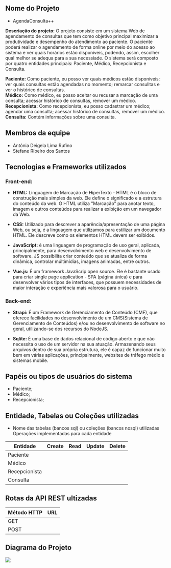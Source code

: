## Nome do Projeto

- AgendaConsulta++  

**Descriação do projeto:** O projeto consiste em um sistema Web de agendamento de consultas que tem como objetivo principal maximizar a produtividade e desempenho do atendimento ao paciente. O paciente poderá realizar o agendamento de forma online por meio do acesso ao sistema e ver quais horários estão disponíveis, podendo, assim, escolher qual melhor se adequa para a sua necessiade. O sistema será composto por quatro entidades principais: Paciente, Médico, Recepcionista e Consulta.  

  **Paciente:** Como paciente, eu posso ver quais médicos estão disponíveis; ver quais consultas estão agendadas no momento; remarcar consulltas e ver o histórico de consultas.   
  **Médico:** Como médico, eu posso aceitar ou recusar a marcação de uma consulta; acessar histórico de consultas, remover um médico.   
  **Recepcionista:** Como recepcionista, eu posso cadastrar um médico; agendar uma consulta; acessar histórico de consultas, remover um médico.   
  **Consulta:** Contém informações sobre uma consulta.

## Membros da equipe
- Antônia Deigela Lima Rufino
- Stefane Ribeiro dos Santos

## Tecnologias e Frameworks utilizados
### **Front-end:**  
   - **HTML:** Linguagem de Marcação de HiperTexto - HTML é o bloco de construção mais simples da web. Ele define o significado e a estrutura do conteúdo da web. O HTML utiliza "Marcação" para anotar texto, imagem e outros conteúdos para realizar a exibição em um navegador da Web.   
  
   - **CSS:** Utilizado para descrever a aparência/apresentação de uma página Web, ou seja, é a linguagem que utilizamos para estilizar um documento HTML. Ele descreve como os elementos HTML devem ser exibidos.
  
   - **JavaScript:** é uma linguagem de programação de uso geral, aplicada, principalmente, para desenvolvimento web e desenvolvimento de software. JS possibilita criar conteúdo que se atualiza de forma dinâmica, controlar múltimídias, imagens animadas, entre outros. 
     
   - **Vue.js:** É um framework JavaScrip open source. Ele é bastante usado para criar single page application - SPA (página única) e para desenvolver vários tipos de interfaces, que possuem necessidades de maior interação e experiência mais valorosa para o usuário.  
   
### **Back-end:**  
   - **Strapi:** É um Framework de Gerenciamento de Conteúdo (CMF), que oferece facilidades no desenvolvimento de um CMS(Sistema de Gerenciamento de Conteúdos) e/ou no desenvolvimento de software no geral, utilizando-se dos recursos do NodeJS.    
 
   - **Sqlite:** É uma base de dados relacional de código aberto e que não necessita o uso de um servidor na sua atuação. Armazenando seus arquivos dentro de sua própria estrutura, ele é capaz de funcionar muito bem em várias aplicações, principalmente, websites de tráfego médio e sistemas mobile.
      
## Papéis ou tipos de usuários do sistema   
- Paciente;
- Médico;
- Recepcionista;  

## Entidade, Tabelas ou Coleções utilizadas
   - Nome das tabelas (bancos sql) ou coleções (bancos nosql) utilizadas   
   Operações implementadas para cada entidade    
   
**Entidade**  | **Create**| **Read** | **Update** | **Delete**  
--------------|-----------|----------|------------|-----------   
Paciente      |           |          |            |
Médico        |           |          |            |
Recepcionista |           |          |            | 
Consulta      |           |          |            |
    
## Rotas da API REST ultizadas  

**Método HTTP**  | **URL**|  
-----------------|--------|
GET              |        |
POST             |        |

## Diagrama do Projeto

<img src="https://user-images.githubusercontent.com/103291858/178292039-9403ae02-c7b2-4074-988a-b2652c146751.png">


